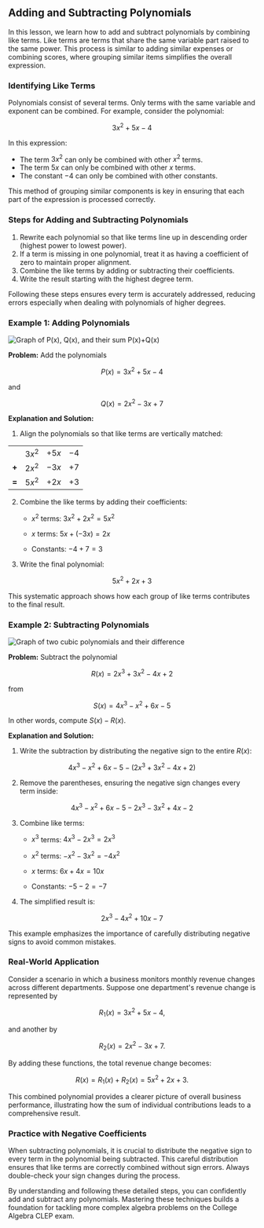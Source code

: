 ## Adding and Subtracting Polynomials

In this lesson, we learn how to add and subtract polynomials by combining like terms. Like terms are terms that share the same variable part raised to the same power. This process is similar to adding similar expenses or combining scores, where grouping similar items simplifies the overall expression.

### Identifying Like Terms

Polynomials consist of several terms. Only terms with the same variable and exponent can be combined. For example, consider the polynomial:

$$
3x^2 + 5x - 4
$$

In this expression:

- The term $3x^2$ can only be combined with other $x^2$ terms.
- The term $5x$ can only be combined with other $x$ terms.
- The constant $-4$ can only be combined with other constants.

This method of grouping similar components is key in ensuring that each part of the expression is processed correctly.

### Steps for Adding and Subtracting Polynomials

1. Rewrite each polynomial so that like terms line up in descending order (highest power to lowest power).
2. If a term is missing in one polynomial, treat it as having a coefficient of zero to maintain proper alignment.
3. Combine the like terms by adding or subtracting their coefficients.
4. Write the result starting with the highest degree term.

Following these steps ensures every term is accurately addressed, reducing errors especially when dealing with polynomials of higher degrees.

### Example 1: Adding Polynomials

![Graph of $P(x)$, $Q(x)$, and their sum $P(x)+Q(x)$](images/plot_1_04-01-lesson-adding-and-subtracting-polynomials.md.png)

**Problem:** Add the polynomials

$$
P(x) = 3x^2 + 5x - 4
$$

and

$$
Q(x) = 2x^2 - 3x + 7
$$

**Explanation and Solution:**

1. Align the polynomials so that like terms are vertically matched:


|       |        |       |      |
|-------|--------|-------|------|
|       | $3x^2$ | $+5x$ | $-4$ |
| **+** | $2x^2$ | $-3x$ | $+7$ |
| **=** | $5x^2$ | $+2x$ | $+3$ |


2. Combine the like terms by adding their coefficients:

   - $x^2$ terms: $3x^2 + 2x^2 = 5x^2$

   - $x$ terms: $5x + (-3x) = 2x$

   - Constants: $-4 + 7 = 3$

3. Write the final polynomial:

$$
5x^2 + 2x + 3
$$

This systematic approach shows how each group of like terms contributes to the final result.

### Example 2: Subtracting Polynomials

![Graph of two cubic polynomials and their difference](images/plot_2_04-01-lesson-adding-and-subtracting-polynomials.md.png)

**Problem:** Subtract the polynomial

$$
R(x) = 2x^3 + 3x^2 - 4x + 2
$$

from

$$
S(x) = 4x^3 - x^2 + 6x - 5
$$

In other words, compute $S(x) - R(x)$.

**Explanation and Solution:**

1. Write the subtraction by distributing the negative sign to the entire $R(x)$:

$$
4x^3 - x^2 + 6x - 5 \; - \; \bigl(2x^3 + 3x^2 - 4x + 2\bigr)
$$

2. Remove the parentheses, ensuring the negative sign changes every term inside:

$$
4x^3 - x^2 + 6x - 5 - 2x^3 - 3x^2 + 4x - 2
$$

3. Combine like terms:

   - $x^3$ terms: $4x^3 - 2x^3 = 2x^3$

   - $x^2$ terms: $-x^2 - 3x^2 = -4x^2$

   - $x$ terms: $6x + 4x = 10x$

   - Constants: $-5 - 2 = -7$

4. The simplified result is:

$$
2x^3 - 4x^2 + 10x - 7
$$

This example emphasizes the importance of carefully distributing negative signs to avoid common mistakes.

### Real-World Application

Consider a scenario in which a business monitors monthly revenue changes across different departments. Suppose one department's revenue change is represented by

$$
R_1(x) = 3x^2 + 5x - 4,
$$

and another by

$$
R_2(x) = 2x^2 - 3x + 7.
$$

By adding these functions, the total revenue change becomes:

$$
R(x) = R_1(x) + R_2(x) = 5x^2 + 2x + 3.
$$

This combined polynomial provides a clearer picture of overall business performance, illustrating how the sum of individual contributions leads to a comprehensive result.

### Practice with Negative Coefficients

When subtracting polynomials, it is crucial to distribute the negative sign to every term in the polynomial being subtracted. This careful distribution ensures that like terms are correctly combined without sign errors. Always double-check your sign changes during the process.

By understanding and following these detailed steps, you can confidently add and subtract any polynomials. Mastering these techniques builds a foundation for tackling more complex algebra problems on the College Algebra CLEP exam.